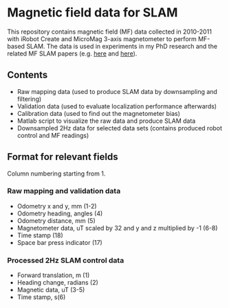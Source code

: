 Magnetic field data for SLAM
============================
This repository contains magnetic field (MF) data collected in 2010-2011 with iRobot Create and MicroMag 3-axis magnetometer to perform MF-based SLAM. The data is used in experiments in my PhD research and the related MF SLAM papers 
(e.g. [here](http://ieeexplore.ieee.org/abstract/document/6088632/)
and [here](http://ieeexplore.ieee.org/abstract/document/6766512/)).

## Contents
* Raw mapping data (used to produce SLAM data by downsampling and filtering)
* Validation data (used to evaluate localization performance afterwards)
* Calibration data (used to find out the magnetometer bias)
* Matlab script to visualize the raw data and produce SLAM data
* Downsampled 2Hz data for selected data sets (contains produced robot control and MF readings)

## Format for relevant fields
Column numbering starting from 1.
### Raw mapping and validation data
* Odometry x and y, mm (1-2)
* Odometry heading, angles (4)
* Odometry distance, mm (5)
* Magnetometer data, uT scaled by 32 and y and z multiplied by -1 (6-8)
* Time stamp (18)
* Space bar press indicator (17)
### Processed 2Hz SLAM control data
* Forward translation, m (1)
* Heading change, radians (2)
* Magnetic data, uT (3-5)
* Time stamp, s(6)